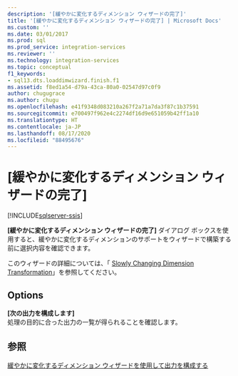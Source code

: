 ```yaml
---
description: '[緩やかに変化するディメンション ウィザードの完了]'
title: '[緩やかに変化するディメンション ウィザードの完了] | Microsoft Docs'
ms.custom: ''
ms.date: 03/01/2017
ms.prod: sql
ms.prod_service: integration-services
ms.reviewer: ''
ms.technology: integration-services
ms.topic: conceptual
f1_keywords:
- sql13.dts.loaddimwizard.finish.f1
ms.assetid: f8ed1a54-d79a-43ca-80a0-02547d97c0f9
author: chugugrace
ms.author: chugu
ms.openlocfilehash: e41f9348d083210a267f2a71a7da3f87c1b37591
ms.sourcegitcommit: e700497f962e4c2274df16d9e651059b42ff1a10
ms.translationtype: HT
ms.contentlocale: ja-JP
ms.lasthandoff: 08/17/2020
ms.locfileid: "88495676"
---
```

# <a name="finish-the-slowly-changing-dimension-wizard"></a>[緩やかに変化するディメンション ウィザードの完了]

[!INCLUDE[sqlserver-ssis](../../../includes/applies-to-version/sqlserver-ssis.md)]


  **[緩やかに変化するディメンション ウィザードの完了]** ダイアログ ボックスを使用すると、緩やかに変化するディメンションのサポートをウィザードで構築する前に選択内容を確認できます。  
  
 このウィザードの詳細については、「 [Slowly Changing Dimension Transformation](../../../integration-services/data-flow/transformations/slowly-changing-dimension-transformation.md)」を参照してください。  
  
## <a name="options"></a>Options  
 **[次の出力を構成します]**  
 処理の目的に合った出力の一覧が得られることを確認します。  
  
## <a name="see-also"></a>参照  
 [緩やかに変化するディメンション ウィザードを使用して出力を構成する](../../../integration-services/data-flow/transformations/configure-outputs-using-the-slowly-changing-dimension-wizard.md)  
  
  
